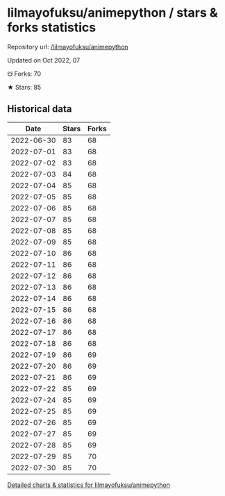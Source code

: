 # lilmayofuksu/animepython / stars & forks statistics

Repository url: [/lilmayofuksu/animepython](https://github.com/lilmayofuksu/animepython)

Updated on Oct 2022, 07

☋ Forks: 70

★ Stars: 85

## Historical data
| Date | Stars | Forks |
|------|-------|-------|
| 2022-06-30 | 83 | 68 | 
| 2022-07-01 | 83 | 68 | 
| 2022-07-02 | 83 | 68 | 
| 2022-07-03 | 84 | 68 | 
| 2022-07-04 | 85 | 68 | 
| 2022-07-05 | 85 | 68 | 
| 2022-07-06 | 85 | 68 | 
| 2022-07-07 | 85 | 68 | 
| 2022-07-08 | 85 | 68 | 
| 2022-07-09 | 85 | 68 | 
| 2022-07-10 | 86 | 68 | 
| 2022-07-11 | 86 | 68 | 
| 2022-07-12 | 86 | 68 | 
| 2022-07-13 | 86 | 68 | 
| 2022-07-14 | 86 | 68 | 
| 2022-07-15 | 86 | 68 | 
| 2022-07-16 | 86 | 68 | 
| 2022-07-17 | 86 | 68 | 
| 2022-07-18 | 86 | 68 | 
| 2022-07-19 | 86 | 69 | 
| 2022-07-20 | 86 | 69 | 
| 2022-07-21 | 86 | 69 | 
| 2022-07-22 | 85 | 69 | 
| 2022-07-24 | 85 | 69 | 
| 2022-07-25 | 85 | 69 | 
| 2022-07-26 | 85 | 69 | 
| 2022-07-27 | 85 | 69 | 
| 2022-07-28 | 85 | 69 | 
| 2022-07-29 | 85 | 70 | 
| 2022-07-30 | 85 | 70 | 


[Detailed charts & statistics for lilmayofuksu/animepython](https://reviewgithub.com/rep/lilmayofuksu/animepython)
